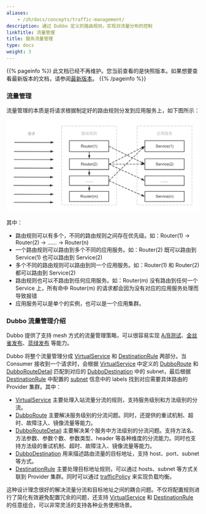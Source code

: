 ```yaml
---
aliases:
    - /zh/docs/concepts/traffic-management/
description: 通过 Dubbo 定义的路由规则，实现对流量分布的控制
linkTitle: 流量管理
title: 服务流量管理
type: docs
weight: 3
---
```




{{% pageinfo %}} 此文档已经不再维护。您当前查看的是快照版本。如果想要查看最新版本的文档，请参阅[最新版本](/zh-cn/overview/mannual/java-sdk/advanced-features-and-usage/traffic/)。
{{% /pageinfo %}}

### 流量管理

流量管理的本质是将请求根据制定好的路由规则分发到应用服务上，如下图所示：

![What is traffic control](/imgs/v3/concepts/what-is-traffic-control.png)

其中：
+ 路由规则可以有多个，不同的路由规则之间存在优先级。如：Router(1) -> Router(2) -> …… -> Router(n)
+ 一个路由规则可以路由到多个不同的应用服务。如：Router(2) 既可以路由到 Service(1) 也可以路由到 Service(2)
+ 多个不同的路由规则可以路由到同一个应用服务。如：Router(1) 和 Router(2) 都可以路由到 Service(2)
+ 路由规则也可以不路由到任何应用服务。如：Router(m) 没有路由到任何一个 Service 上，所有命中 Router(m) 的请求都会因为没有对应的应用服务处理而导致报错
+ 应用服务可以是单个的实例，也可以是一个应用集群。

### Dubbo 流量管理介绍

Dubbo 提供了支持 mesh 方式的流量管理策略，可以很容易实现 [A/B测试](../../examples/routing/ab-testing-deployment/)、[金丝雀发布](../../examples/routing/canary-deployment/)、[蓝绿发布](../../examples/routing/blue-green-deployment/) 等能力。

Dubbo 将整个流量管理分成 [VirtualService](../../references/routers/virtualservice/) 和 [DestinationRule](../../references/routers/destination-rule/) 两部分。当 Consumer 接收到一个请求时，会根据 [VirtualService](../../references/routers/virtualservice/) 中定义的 [DubboRoute](../../references/routers/virtualservice/#dubboroute) 和 [DubboRouteDetail](../../references/routers/virtualservice/#dubboroutedetail) 匹配到对应的 [DubboDestination](../../references/routers/virtualservice/#dubbodestination) 中的 subnet，最后根据 [DestinationRule](../../references/routers/destination-rule/) 中配置的 [subnet](../../references/routers/destination-rule/#subset) 信息中的 labels 找到对应需要具体路由的 Provider 集群。其中：

+ [VirtualService](../../references/routers/virtualservice/) 主要处理入站流量分流的规则，支持服务级别和方法级别的分流。
+ [DubboRoute](../../references/routers/virtualservice/#dubboroute) 主要解决服务级别的分流问题。同时，还提供的重试机制、超时、故障注入、镜像流量等能力。
+ [DubboRouteDetail](../../references/routers/virtualservice/#dubboroutedetail) 主要解决某个服务中方法级别的分流问题。支持方法名、方法参数、参数个数、参数类型、header 等各种维度的分流能力。同时也支持方法级的重试机制、超时、故障注入、镜像流量等能力。
+ [DubboDestination](../../references/routers/virtualservice/#dubbodestination) 用来描述路由流量的目标地址，支持 host、port、subnet 等方式。
+ [DestinationRule](../../references/routers/destination-rule/) 主要处理目标地址规则，可以通过 hosts、subnet 等方式关联到 Provider 集群。同时可以通过 [trafficPolicy](../../references/routers/destination-rule/#trafficpolicy) 来实现负载均衡。



这种设计理念很好的解决流量分流和目标地址之间的耦合问题。不仅将配置规则进行了简化有效避免配置冗余的问题，还支持 [VirtualService](../../references/routers/virtualservice/) 和 [DestinationRule](../../references/routers/destination-rule/) 的任意组合，可以非常灵活的支持各种业务使用场景。
